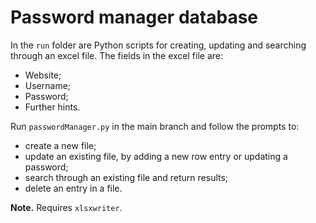 # Password manager database

In the `run` folder are Python scripts for creating, updating and searching through an excel file. The fields in the excel file are:

- Website;
- Username;
- Password;
- Further hints.

Run `passwordManager.py` in the main branch and follow the prompts to:

- create a new file;
- update an existing file, by adding a new row entry or updating a password;
- search through an existing file and return results;
- delete an entry in a file.

**Note.** Requires `xlsxwriter`. 
